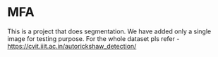 # MFA

This is a project that does segmentation. We have added only a single image for testing purpose. For the whole dataset pls refer - https://cvit.iiit.ac.in/autorickshaw_detection/

